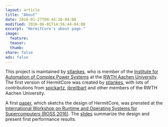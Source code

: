 ```yaml
---
layout: article
title: "About"
date: 2016-01-27T09:44:20-04:00
modified: 2016-06-01T14:56:44-04:00
excerpt: "HermitCore's about page."
image:
  feature:
  teaser:
  thumb:
share: false
ads: false
---
```


This project is maintained by [stlankes](https://github.com/stlankes/), who is member of the [Institute for Automation of Complex Power Systems](http://www.acs.eonerc.rwth-aachen.de/) at the [RWTH Aachen University](http://www.rwth-aachen.de/).
The first version of HermitCore was created by [stlankes](https://github.com/stlankes/), with lots of contributions from [spickartz](https://github.com/spickartz), [jbreitbart](https://github.com/jbreitbart) and other members of the RWTH Aachen University.

A first [paper](http://dx.doi.org/10.1145/2931088.2931093), which sketchs the design of HermitCore, was prensted at the [International Workshop on Runtime and Operating Systems for Supercomputers (ROSS 2016)](http://www.mcs.anl.gov/events/workshops/ross/2016/program.php). The [slides](ross2016.pdf) summarize the design and present first performance results.
